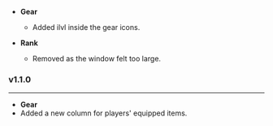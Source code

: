 * **Gear**
  * Added ilvl inside the gear icons.


* **Rank**
  * Removed as the window felt too large.


### v1.1.0
---
* **Gear**
 * Added a new column for players' equipped items.
